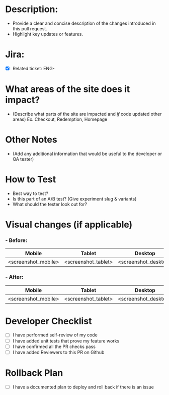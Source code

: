 # Description:

- Provide a clear and concise description of the changes introduced in this pull request.
- Highlight key updates or features.

# Jira:

- [x] Related ticket: ENG-

# What areas of the site does it impact?

- (Describe what parts of the site are impacted and _if_ code updated other areas) Ex. Checkout, Redemption, Homepage

# Other Notes

- (Add any additional information that would be useful to the developer or QA tester)

# How to Test

- Best way to test?
- Is this part of an A/B test? (Give experiment slug & variants)
- What should the tester look out for?

# Visual changes (if applicable)

### - Before:

| Mobile              | Tablet              | Desktop              |
| ------------------- | ------------------- | -------------------- |
| <screenshot_mobile> | <screenshot_tablet> | <screenshot_desktop> |

### - After:

| Mobile              | Tablet              | Desktop              |
| ------------------- | ------------------- | -------------------- |
| <screenshot_mobile> | <screenshot_tablet> | <screenshot_desktop> |

# Developer Checklist

- [ ] I have performed self-review of my code
- [ ] I have added unit tests that prove my feature works
- [ ] I have confirmed all the PR checks pass
- [ ] I have added Reviewers to this PR on Github

# Rollback Plan

- [ ] I have a documented plan to deploy and roll back if there is an issue

